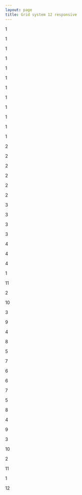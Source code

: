 ```yaml
---
layout: page
title: Grid system 12 responsive
---
```



<article class="grid-system">

  <div class="row show-grid">
    <div class="col col-sm-1"><p>1</p></div>
    <div class="col col-sm-1"><p>1</p></div>
    <div class="col col-sm-1"><p>1</p></div>
    <div class="col col-sm-1"><p>1</p></div>
    <div class="col col-sm-1"><p>1</p></div>
    <div class="col col-sm-1"><p>1</p></div>
    <div class="col col-sm-1"><p>1</p></div>
    <div class="col col-sm-1"><p>1</p></div>
    <div class="col col-sm-1"><p>1</p></div>
    <div class="col col-sm-1"><p>1</p></div>
    <div class="col col-sm-1"><p>1</p></div>
    <div class="col col-sm-1"><p>1</p></div>
  </div>

  <div class="row show-grid">
    <div class="col col-sm-2"><p>2</p></div>
    <div class="col col-sm-2"><p>2</p></div>
    <div class="col col-sm-2"><p>2</p></div>
    <div class="col col-sm-2"><p>2</p></div>
    <div class="col col-sm-2"><p>2</p></div>
    <div class="col col-sm-2"><p>2</p></div>
  </div>

  <div class="row show-grid">
    <div class="col col-sm-3"><p>3</p></div>
    <div class="col col-sm-3"><p>3</p></div>
    <div class="col col-sm-3"><p>3</p></div>
    <div class="col col-sm-3"><p>3</p></div>
  </div>

  <div class="row show-grid">
    <div class="col col-sm-4"><p>4</p></div>
    <div class="col col-sm-4"><p>4</p></div>
    <div class="col col-sm-4"><p>4</p></div>
  </div>

  <div class="row show-grid">
    <div class="col col-sm-1"><p>1</p></div>
    <div class="col col-sm-11"><p>11</p></div>
  </div>

  <div class="row show-grid">
    <div class="col col-sm-2"><p>2</p></div>
    <div class="col col-sm-10"><p>10</p></div>
  </div>

  <div class="row show-grid">
    <div class="col col-sm-3"><p>3</p></div>
    <div class="col col-sm-9"><p>9</p></div>
  </div>

  <div class="row show-grid">
    <div class="col col-sm-4"><p>4</p></div>
    <div class="col col-sm-8"><p>8</p></div>
  </div>

  <div class="row show-grid">
    <div class="col col-sm-5"><p>5</p></div>
    <div class="col col-sm-7"><p>7</p></div>
  </div>

  <div class="row show-grid">
    <div class="col col-sm-6"><p>6</p></div>
    <div class="col col-sm-6"><p>6</p></div>
  </div>

  <div class="row show-grid">
    <div class="col col-sm-7"><p>7</p></div>
    <div class="col col-sm-5"><p>5</p></div>
  </div>

  <div class="row show-grid">
    <div class="col col-sm-8"><p>8</p></div>
    <div class="col col-sm-4"><p>4</p></div>
  </div>

  <div class="row show-grid">
    <div class="col col-sm-9"><p>9</p></div>
    <div class="col col-sm-3"><p>3</p></div>
  </div>

  <div class="row show-grid">
    <div class="col col-sm-10"><p>10</p></div>
    <div class="col col-sm-2"><p>2</p></div>
  </div>

  <div class="row show-grid">
    <div class="col col-sm-11"><p>11</p></div>
    <div class="col col-sm-1"><p>1</p></div>
  </div>

  <div class="row show-grid">
    <div class="col col-sm-12"><p>12</p></div>
  </div>

</article>